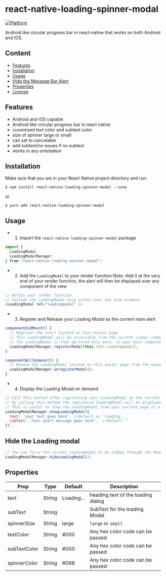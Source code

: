 # react-native-loading-spinner-modal

[![Platform](https://img.shields.io/badge/platform-ios%20%7C%20android-989898.svg?style=flat-square)](https://npmjs.org/package/react-native-message-bar "View this project on npm")

Android like circular progress bar in react-native that works on both Android and IOS.


## Content
- [Features](#features)
- [Installation](#installation)
- [Usage](#usage)
- [Hide the Message Bar Alert](#hide-the-message-bar-alert)
- [Properties](#properties)
- [License](#license)

## Features
- Android and iOS capable
- Android like circular progress bar in react native
- cusomized text color and subtext color
- size of spinner large or small
- can set to cancelable
- add subtext/no issues if no subtext
- works in any orientation

## Installation
Make sure that you are in your React Native project directory and run:
```batch
$ npm install react-native-loading-spinner-modal --save
```
or
```batch
$ yarn add react-native-loading-spinner-modal
```

## Usage
- 1. Import the `react-native-loading-spinner-modal` package
```javascript
import {
  LoadingModal,
  LoadingModalManager
} from "react-native-loading-spinner-modal";
```

- 2. Add the `LoadingModal` to your render function
Note: Add it at the very end of your render function, the alert will then be displayed over any component of the view
```javascript
// Within your render function.
// Include the LoadingModal once within your top View element
<LoadingModal ref="loadingmodal" />
```

- 3. Register and Release your Loading Modal as the current main alert
```javascript
componentDidMount() {
  // Register the alert located on this master page
  // This LoadingModal will be accessible from the current (same) component, and from its child component
  // The LoadingModal is then declared only once, in your main component.
  LoadingModalManager.registerModal(this.refs.loadingmodal);
}

componentWillUnmount() {
  // Remove the LoadingModal located on this master page from the manager
  LoadingModalManager.unregisterModal();
}
```


- 4. Display the Loading Modal on demand
```javascript
// Call this method after registering your LoadingModal as the current loadingModal
// By calling this method the registered loadingModal will be displayed
// This is useful to show the loadingModal from your current page or a child component
LoadingModalManager.showLoadingModal({
  text: 'your text goes here', //default as `loading...`
  subText: 'Your alert message goes here',  //default ""
});
```


## Hide the Loading modal
```javascript
// You can force the current loadingmodal to be hidden through the Manager
LoadingModalManager.hideLoadingModal();
```


## Properties
Prop                  | Type     | Default              | Description
--------------------- | -------- | -------------------- | -----------
text                  | String   | Loading...           | heading text of the loading dialog
subText               | String   |                      | SubText for the loading Modal
spinnerSize           | String   | large                |  `large` or `small`
textColor             | String   | #000                 | Any hex color code can be passed
subTextColor          | String   | #000                 | Any hex color code can be passed
spinnerColor          | String   | #098                 | Any hex color code can be passed
